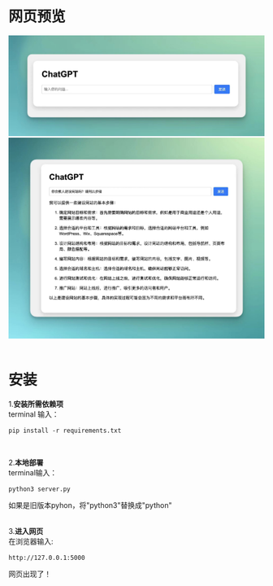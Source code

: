 # 网页预览
![图片](https://raw.githubusercontent.com/linxz-coder/img-folder/main/example.jpeg)
![图片](https://raw.githubusercontent.com/linxz-coder/img-folder/main/example2.jpeg)
<br><br>
# 安装
1.**安装所需依赖项**  
terminal 输入：
``` 
pip install -r requirements.txt
```
<br>

2.**本地部署**  
terminal输入：
```
python3 server.py
```  
如果是旧版本pyhon，将"python3"替换成"python"
<br><br>

3.**进入网页**  
在浏览器输入:
```
http://127.0.0.1:5000
```
网页出现了！
<br>



